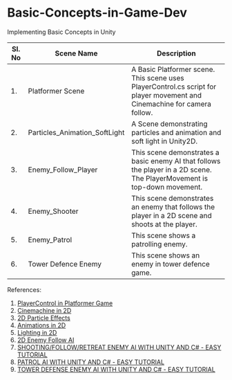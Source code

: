 # Basic-Concepts-in-Game-Dev
 Implementing Basic Concepts in Unity
	

| Sl. No | Scene Name | Description |
| ------ | ---------- | ----------- |
| 1. | Platformer Scene | A Basic Platformer scene. This scene uses PlayerControl.cs script for player movement and Cinemachine for camera follow. |
| 2. | Particles_Animation_SoftLight | A Scene demonstrating particles and animation and soft light in Unity2D. |
| 3. | Enemy_Follow_Player | This scene demonstrates a basic enemy AI that follows the player in a 2D scene. The PlayerMovement is top-down movement. |
| 4. | Enemy_Shooter | This scene demonstrates an enemy that follows the player in a 2D scene and shoots at the player. |
| 5. | Enemy_Patrol | This scene shows a patrolling enemy. |
| 6. | Tower Defence Enemy | This scene shows an enemy in tower defence game. |
 
 References:
 1. [PlayerControl in Platformer Game](https://youtu.be/QGDeafTx5ug?list=PLBIb_auVtBwBotxgdQXn2smO0Fvqqea4-)
 2. [Cinemachine in 2D](https://youtu.be/2jTY11Am0Ig)
 3. [2D Particle Effects](https://youtu.be/_z68_OoC_0o)
 4. [Animations in 2D](https://youtu.be/EmbA-AitPow)
 5. [Lighting in 2D](https://youtu.be/GLS5_V7kN-8)
 6. [2D Enemy Follow AI](https://youtu.be/rhoQd6IAtDo?list=PLBIb_auVtBwDgHLhYc-NG633rTbTPim9z)
 7. [SHOOTING/FOLLOW/RETREAT ENEMY AI WITH UNITY AND C# - EASY TUTORIAL](https://youtu.be/_Z1t7MNk0c4?list=PLBIb_auVtBwDgHLhYc-NG633rTbTPim9z)
 8. [PATROL AI WITH UNITY AND C# - EASY TUTORIAL](https://youtu.be/8eWbSN2T8TE?list=PLBIb_auVtBwDgHLhYc-NG633rTbTPim9z)
 9. [TOWER DEFENSE ENEMY AI WITH UNITY AND C# - EASY TUTORIAL](https://youtu.be/ZeeJLsEXjno?list=PLBIb_auVtBwDgHLhYc-NG633rTbTPim9z)
